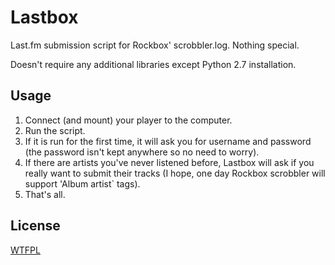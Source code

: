 Lastbox
=======

Last.fm submission script for Rockbox' scrobbler.log. Nothing special.
 
Doesn't require any additional libraries except Python 2.7 installation.
 
Usage
-----
 
1. Connect (and mount) your player to the computer.
2. Run the script.
3. If it is run for the first time, it will ask you for username and password (the password isn't kept anywhere so no need to worry).
4. If there are artists you've never listened before, Lastbox will ask if you really want to submit their tracks (I hope, one day Rockbox scrobbler will support 'Album artist` tags).
5. That's all.

License
-------

[WTFPL](http://sam.zoy.org/wtfpl/)
